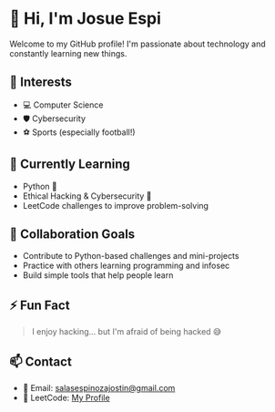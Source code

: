 # 👋 Hi, I'm Josue Espi

Welcome to my GitHub profile! I'm passionate about technology and constantly learning new things.

## 👀 Interests

- 💻 Computer Science
- 🛡️ Cybersecurity
- ⚽ Sports (especially football!)

## 🌱 Currently Learning

- Python 🐍
- Ethical Hacking & Cybersecurity 🧠
- LeetCode challenges to improve problem-solving

## 💞️ Collaboration Goals

- Contribute to Python-based challenges and mini-projects
- Practice with others learning programming and infosec
- Build simple tools that help people learn

## ⚡ Fun Fact

> I enjoy hacking... but I'm afraid of being hacked 😅

## 📫 Contact

- 📧 Email: salasespinozajostin@gmail.com
- 🐍 LeetCode: [My Profile](https://leetcode.com/yourusername/)

